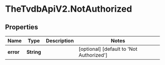 # TheTvdbApiV2.NotAuthorized

## Properties
Name | Type | Description | Notes
------------ | ------------- | ------------- | -------------
**error** | **String** |  | [optional] [default to &#39;Not Authorized&#39;]


